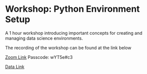 # Workshop: Python Environment Setup

A 1 hour workshop introducing important concepts for creating and managing data science environments.

The recording of the workshop can be found at the link below

[Zoom Link](https://virginia.zoom.us/rec/share/O6X0FjFFGi1s35pOPHTiYLjnHg6yRubAa-jFXSF2ErhWPnsOGgUGhDIowrajlsG7.VC_eouBsbObMcsE_)
Passcode: wYT5e#c3

[Data Link](https://drive.google.com/file/d/1n2Ga-OyA4WOPLp_IZb-emkghfoOY0qS6/view?usp=sharing)